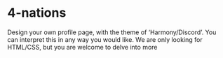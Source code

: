 # 4-nations
Design your own profile page, with the theme of ‘Harmony/Discord’. You can interpret this in any way you would like. We are only looking for HTML/CSS, but you are welcome to delve into more
